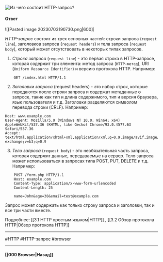 ![Из чего состоит `HTTP`-запрос?](https://youtu.be/w-vUj0gHGgg?t=483)


#### Ответ

![[Pasted image 20230703190730.png|600]]

*HTTP-запрос* состоит из трех основных частей: строки запроса (`request line`), заголовков запроса (`request headers`) и тела запроса (`request body`), который может отсутствовать в некоторых типах запросов.

1. *Строка запроса* (`request line`) - это первая строка в HTTP-запросе, которая содержит три элемента: метод запроса (`HTTP-метод`), URI (`Uniform Resource Identifier`) и версию протокола HTTP. Например:
    
```http
    GET /index.html HTTP/1.1
```
    
2. *Заголовки запроса* (request headers) - это набор строк, которые передаются после строки запроса и содержат метаданные о запросе, такие как тип и длина содержимого, тип и версия браузера, язык пользователя и т.д. Заголовки разделяются символом перевода строки (CRLF). Например:
    
```http
Host: www.example.com
User-Agent: Mozilla/5.0 (Windows NT 10.0; Win64; x64) AppleWebKit/537.36 (KHTML, like Gecko) Chrome/93.0.4577.63 Safari/537.36
Accept: text/html,application/xhtml+xml,application/xml;q=0.9,image/avif,image/webp,image/apng,*/*;q=0.8,application/signed-exchange;v=b3;q=0.9
```
    
3. *Тело запроса* (`request body`) - это необязательная часть запроса, которая содержит данные, передаваемые на сервер. Тело запроса может использоваться в запросах типа POST, PUT, DELETE и т.д. Например:
    
```http
    POST /form.php HTTP/1.1
    Host: example.com
    Content-Type: application/x-www-form-urlencoded
    Content-Length: 25
    
    name=John&age=30&email=test@example.com
```
    

Запрос может содержать как только строку запроса и заголовки, так и все три части вместе.

Подробнее: [[3.1 HTTP простым языком|HTTP]] , [[3.2 Обзор протокола HTTP|Обзор протокола HTTP]]

___
#HTTP #HTTP-запрос #browser

___

#### [[000 Browser|Назад]]